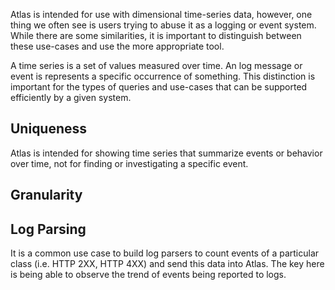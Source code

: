 Atlas is intended for use with dimensional time-series data, however, one thing we often see is
users trying to abuse it as a logging or event system. While there are some similarities, it is
important to distinguish between these use-cases and use the more appropriate tool.

A time series is a set of values measured over time. An log message or event is represents a
specific occurrence of something. This distinction is important for the types of queries and
use-cases that can be supported efficiently by a given system.

## Uniqueness

Atlas is intended for showing time series that summarize events or behavior over time, not for
finding or investigating a specific event.

## Granularity

## Log Parsing

It is a common use case to build log parsers to count events of a particular class (i.e. HTTP 2XX,
HTTP 4XX) and send this data into Atlas.  The key here is being able to observe the trend of
events being reported to logs.
